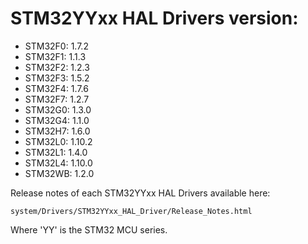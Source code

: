 # STM32YYxx HAL Drivers version:

  * STM32F0: 1.7.2
  * STM32F1: 1.1.3
  * STM32F2: 1.2.3
  * STM32F3: 1.5.2
  * STM32F4: 1.7.6
  * STM32F7: 1.2.7
  * STM32G0: 1.3.0
  * STM32G4: 1.1.0
  * STM32H7: 1.6.0
  * STM32L0: 1.10.2
  * STM32L1: 1.4.0
  * STM32L4: 1.10.0
  * STM32WB: 1.2.0

Release notes of each STM32YYxx HAL Drivers available here:

`system/Drivers/STM32YYxx_HAL_Driver/Release_Notes.html`

Where 'YY' is the STM32 MCU series.
